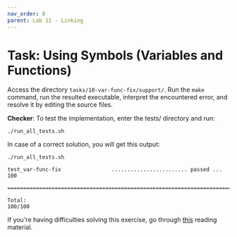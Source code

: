```yaml
---
nav_order: 8
parent: Lab 11 - Linking
---
```


# Task: Using Symbols (Variables and Functions)

Access the directory `tasks/10-var-func-fix/support/`.
Run the `make` command, run the resulted executable, interpret the encountered error, and resolve it by editing the source files.

**Checker**: To test the implementation, enter the tests/ directory and run:

```console
./run_all_tests.sh
```

In case of a correct solution, you will get this output:

```console
./run_all_tests.sh

test_var-func-fix                ........................ passed ...  100

========================================================================

Total:                                                             100/100
```

If you're having difficulties solving this exercise, go through [this](../../reading/linking.md) reading material.
